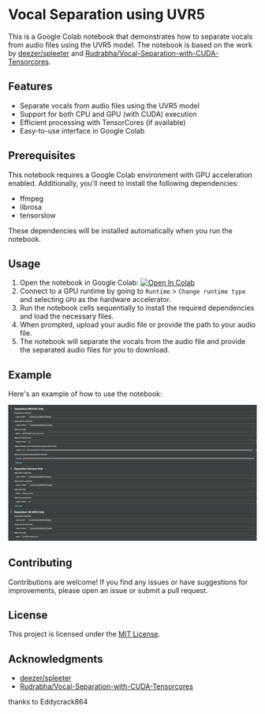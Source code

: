 # Vocal Separation using UVR5

This is a Google Colab notebook that demonstrates how to separate vocals from audio files using the UVR5 model. The notebook is based on the work by [deezer/spleeter](https://github.com/deezer/spleeter) and [Rudrabha/Vocal-Separation-with-CUDA-Tensorcores](https://github.com/Rudrabha/Vocal-Separation-with-CUDA-Tensorcores).

## Features

- Separate vocals from audio files using the UVR5 model
- Support for both CPU and GPU (with CUDA) execution
- Efficient processing with TensorCores (if available)
- Easy-to-use interface in Google Colab

## Prerequisites

This notebook requires a Google Colab environment with GPU acceleration enabled. Additionally, you'll need to install the following dependencies:

- ffmpeg
- librosa
- tensorslow

These dependencies will be installed automatically when you run the notebook.

## Usage

1. Open the notebook in Google Colab: [![Open In Colab](https://colab.research.google.com/assets/colab-badge.svg)](https://colab.research.google.com/github/glickko/uvr5_seperatevocal_no_UI/blob/main/uvr5_seperatevocal_colab_noUi.ipynb)
2. Connect to a GPU runtime by going to `Runtime` > `Change runtime type` and selecting `GPU` as the hardware accelerator.
3. Run the notebook cells sequentially to install the required dependencies and load the necessary files.
4. When prompted, upload your audio file or provide the path to your audio file.
5. The notebook will separate the vocals from the audio file and provide the separated audio files for you to download.

## Example

Here's an example of how to use the notebook:

![Colab Notebook Screenshot](colab_screenshot.png)

## Contributing

Contributions are welcome! If you find any issues or have suggestions for improvements, please open an issue or submit a pull request.

## License

This project is licensed under the [MIT License](LICENSE).

## Acknowledgments

- [deezer/spleeter](https://github.com/deezer/spleeter)
- [Rudrabha/Vocal-Separation-with-CUDA-Tensorcores](https://github.com/Rudrabha/Vocal-Separation-with-CUDA-Tensorcores)


thanks to Eddycrack864
